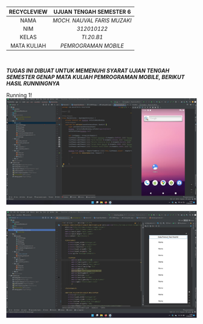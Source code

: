| RECYCLEVIEW | UJUAN TENGAH SEMESTER 6 |
| :---: | :---: |
| NAMA            | *MOCH. NAUVAL FARIS MUZAKI* |
| NIM             | *312010122* |
| KELAS           | *TI.20.B1* |
| MATA KULIAH     | *PEMROGRAMAN MOBILE* | 
<br>


***TUGAS INI DIBUAT UNTUK MEMENUHI SYARAT UJIAN TENGAH SEMESTER GENAP MATA KULIAH PEMROGRAMAN MOBILE, BERIKUT HASIL RUNNINGNYA***

Running 1!
![running](running.jpg)<br>

![running2](running2.jpg)<br>
